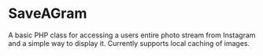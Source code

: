 # SaveAGram #

A basic PHP class for accessing a users entire photo stream from Instagram and a simple way to display it. Currently supports local caching of images.
